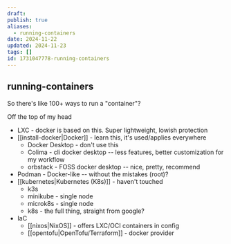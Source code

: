 ```yaml
---
draft: 
publish: true
aliases:
  - running-containers
date: 2024-11-22
updated: 2024-11-23
tags: []
id: 1731047778-running-containers
---
```


## running-containers

So there's like 100+ ways to run a "container"?

Off the top of my head

- LXC - docker is based on this. Super lightweight, lowish protection
- [[install-docker|Docker]] - learn this, it's used/applies everywhere
  - Docker Desktop - don't use this
  - Colima - cli docker desktop -- less features, better customization for my workflow
  - orbstack - FOSS docker desktop -- nice, pretty, recommend
- Podman - Docker-like -- without the mistakes (root)?
- [[kubernetes|Kubernetes (K8s)]] - haven't touched
  - k3s
  - minikube - single node
  - microk8s - single node
  - k8s - the full thing, straight from google?
- IaC
  - [[nixos|NixOS]] - offers LXC/OCI containers in config
  - [[opentofu|OpenTofu/Terraform]] - docker provider
